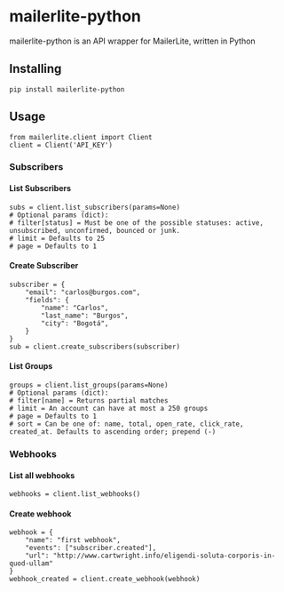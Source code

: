 # mailerlite-python

mailerlite-python is an API wrapper for MailerLite, written in Python

## Installing
```
pip install mailerlite-python
```
## Usage
```
from mailerlite.client import Client
client = Client('API_KEY')
```

### Subscribers
#### List Subscribers
```
subs = client.list_subscribers(params=None)
# Optional params (dict):
# filter[status] = Must be one of the possible statuses: active, unsubscribed, unconfirmed, bounced or junk.
# limit = Defaults to 25
# page = Defaults to 1
```
#### Create Subscriber
```
subscriber = {
    "email": "carlos@burgos.com",
    "fields": {
        "name": "Carlos",
        "last_name": "Burgos",
        "city": "Bogotá",
    }
}
sub = client.create_subscribers(subscriber)
```
#### List Groups
```
groups = client.list_groups(params=None)
# Optional params (dict):
# filter[name] = Returns partial matches
# limit = An account can have at most a 250 groups
# page = Defaults to 1
# sort = Can be one of: name, total, open_rate, click_rate, created_at. Defaults to ascending order; prepend (-)
```

### Webhooks
#### List all webhooks

```
webhooks = client.list_webhooks()
```
#### Create webhook

```
webhook = {
    "name": "first webhook",
    "events": ["subscriber.created"],
    "url": "http://www.cartwright.info/eligendi-soluta-corporis-in-quod-ullam"
}
webhook_created = client.create_webhook(webhook)
```